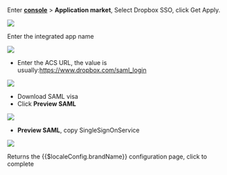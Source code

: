 <IntegrationDetailCard :title="`Create an app in ${$localeConfig.brandName}`">

Enter [**console**](https://console.authing.cn) > **Application market**, Select Dropbox SSO, click Get Apply.

![](~@imagesZhCn/integration/dropbox/1-1.png)

Enter the integrated app name

![](~@imagesZhCn/integration/dropbox/1-2.png)

- Enter the ACS URL, the value is usually:https://www.dropbox.com/saml_login

![](~@imagesZhCn/integration/dropbox/1-3.png)

- Download SAML visa
- Click **Preview SAML**

![](~@imagesZhCn/integration/dropbox/1-4.png)

- **Preview SAML**, copy SingleSignOnService

![](~@imagesZhCn/integration/dropbox/1-5.png)

Returns the {{$localeConfig.brandName}} configuration page, click to complete

</IntegrationDetailCard>
